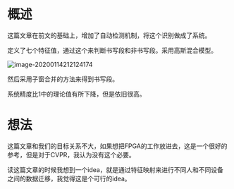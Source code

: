 # 概述

这篇文章在前文的基础上，增加了自动检测机制，将这个识别做成了系统。

定义了七个特征值，通过这个来判断书写段和非书写段。采用高斯混合模型。

![image-20200114212124174](/home/liyunzhe/Pictures/typora_pic/image-20200114212124174.png)

然后采用子窗合并的方法来得到书写段。

系统精度比1中的理论值有所下降，但是依旧很高。

# 想法

这篇文章和我们的目标关系不大，如果想把FPGA的工作放进去，这是一个很好的参考，但是对于CVPR，我认为没有这个必要。

读这篇文章的时候我想到一个idea，就是通过特征映射来进行不同人和不同设备之间的数据迁移，我觉得这是个可行的idea。